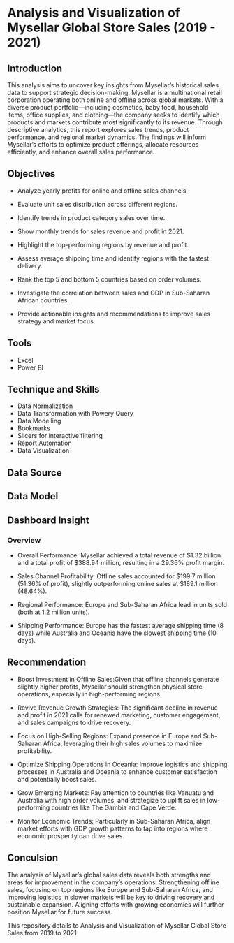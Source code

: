 # Analysis and Visualization of Mysellar Global Store Sales (2019 - 2021)

## Introduction
This analysis aims to uncover key insights from Mysellar’s historical sales data to support strategic decision-making. Mysellar is a multinational retail corporation operating both online and offline across global markets. With a diverse product portfolio—including cosmetics, baby food, household items, office supplies, and clothing—the company seeks to identify which products and markets contribute most significantly to its revenue.
Through descriptive analytics, this report explores sales trends, product performance, and regional market dynamics. The findings will inform Mysellar’s efforts to optimize product offerings, allocate resources efficiently, and enhance overall sales performance.

## Objectives 
- Analyze yearly profits for online and offline sales channels.

- Evaluate unit sales distribution across different regions.

- Identify trends in product category sales over time.

- Show monthly trends for sales revenue and profit in 2021.

- Highlight the top-performing regions by revenue and profit.

- Assess average shipping time and identify regions with the fastest delivery.

- Rank the top 5 and bottom 5 countries based on order volumes.

- Investigate the correlation between sales and GDP in Sub-Saharan African countries.

- Provide actionable insights and recommendations to improve sales strategy and market focus.

## Tools
- Excel
- Power BI
  
## Technique and Skills
- Data Normalization
- Data Transformation with Powery Query
- Data Modelling
- Bookmarks
- Slicers for interactive filtering
- Report Automation
- Data Visualization
  
## Data Source

## Data Model

## Dashboard Insight

### Overview 

- Overall Performance: Mysellar achieved a total revenue of $1.32 billion and a total profit of $388.94 million, resulting in a 29.36% profit margin.

- Sales Channel Profitability: Offline sales accounted for $199.7 million (51.36% of profit), slightly outperforming online sales at $189.1 million (48.64%).

- Regional Performance: Europe and Sub-Saharan Africa lead in units sold (both at 1.2 million units).

- Shipping Performance: Europe has the fastest average shipping time (8 days) while Australia and Oceania have the slowest shipping time (10 days).

## Recommendation
- Boost Investment in Offline Sales:Given that offline channels generate slightly higher profits, Mysellar should strengthen physical store operations, especially in high-performing regions.

- Revive Revenue Growth Strategies: The significant decline in revenue and profit in 2021 calls for renewed marketing, customer engagement, and sales campaigns to drive recovery.

- Focus on High-Selling Regions: Expand presence in Europe and Sub-Saharan Africa, leveraging their high sales volumes to maximize profitability.

- Optimize Shipping Operations in Oceania: Improve logistics and shipping processes in Australia and Oceania to enhance customer satisfaction and potentially boost sales.

- Grow Emerging Markets: Pay attention to countries like Vanuatu and Australia with high order volumes, and strategize to uplift sales in low-performing countries like The Gambia and Cape Verde.

- Monitor Economic Trends: Particularly in Sub-Saharan Africa, align market efforts with GDP growth patterns to tap into regions where economic prosperity can drive sales.

## Conculsion

The analysis of Mysellar’s global sales data reveals both strengths and areas for improvement in the company’s operations. Strengthening offline sales, focusing on top regions like Europe and Sub-Saharan Africa, and improving logistics in slower markets will be key to driving recovery and sustainable expansion. Aligning efforts with growing economies will further position Mysellar for future success.

This repository details to Analysis and Visualization of Mysellar Global Store Sales from 2019 to 2021
